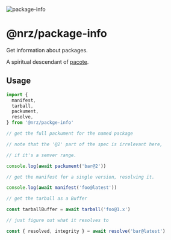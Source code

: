 ![package-info](https://github.com/user-attachments/assets/51412725-7bb3-4126-92b9-a6ba0d1ec18a)

# @nrz/package-info

Get information about packages.

A spiritual descendant of [pacote](http://npm.im/pacote).

## Usage

```js
import {
  manifest,
  tarball,
  packument,
  resolve,
} from '@nrz/packge-info'

// get the full packument for the named package

// note that the '@2' part of the spec is irrelevant here,

// if it's a semver range.

console.log(await packument('bar@2'))

// get the manifest for a single version, resolving it.

console.log(await manifest('foo@latest'))

// get the tarball as a Buffer

const tarballBuffer = await tarball('foo@1.x')

// just figure out what it resolves to

const { resolved, integrity } = await resolve('bar@latest')
```
